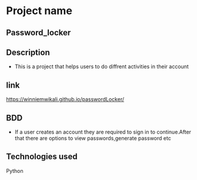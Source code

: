 # Project name
## Password_locker

## Description
- This is a project that helps users to do diffrent activities in their account

## link
https://winniemwikali.github.io/passwordLocker/

## BDD
- If a user creates an account they are required to sign in to continue.After that there are options to view passwords,generate password etc

## Technologies used
Python